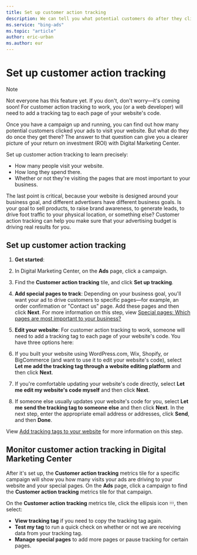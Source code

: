```yaml
---
title: Set up customer action tracking
description: We can tell you what potential customers do after they click your ad, including the pages they visit on your website, how long they spend there, and more!
ms.service: "bing-ads"
ms.topic: "article"
author: eric-urban
ms.author: eur
---
```


# Set up customer action tracking

> [!NOTE]
> Not everyone has this feature yet. If you don't, don't worry—it's coming soon!
> For customer action tracking to work, you (or a web developer) will need to add a tracking tag to each page of your website's code.

Once you have a campaign up and running, you can find out how many potential customers clicked your ads to visit your website. But what do they do once they get there? The answer to that question can give you a clearer picture of your return on investment (ROI) with Digital Marketing Center.

Set up customer action tracking to learn precisely:

- How many people visit your website.
- How long they spend there.
- Whether or not they're visiting the pages that are most important to your business.

The last point is critical, because your website is designed around your business goal, and different advertisers have different business goals. Is your goal to sell products, to raise brand awareness, to generate leads, to drive foot traffic to your physical location, or something else? Customer action tracking can help you make sure that your advertising budget is driving real results for you.

## Set up customer action tracking

1. **Get started**:
  1. In Digital Marketing Center, on the **Ads** page, click a campaign.
  1. Find the **Customer action tracking** tile, and click **Set up tracking**.

1. **Add special pages to track**: Depending on your business goal, you'll want your ad to drive customers to specific pages—for example, an order confirmation or "Contact us" page. Add these pages and then click **Next**. For more information on this step, view [Special pages: Which pages are most important to your business?](./hlp_DMC_CONC_CAT_SpecialPages.md)
1. **Edit your website**: For customer action tracking to work, someone will need to add a tracking tag to each page of your website's code. You have three options here:
  1. If you built your website using WordPress.com, Wix, Shopify, or BigCommerce (and want to use it to edit your website's code), select **Let me add the tracking tag through a website editing platform** and then click **Next**.
  1. If you're comfortable updating your website's code directly, select **Let me edit my website's code myself** and then click **Next**.
  1. If someone else usually updates your website's code for you, select **Let me send the tracking tag to someone else** and then click **Next**. In the next step, enter the appropriate email address or addresses, click **Send**, and then **Done**.

View [Add tracking tags to your website](./hlp_DMC_CONC_CAT_AddTag.md) for more information on this step.

## Monitor customer action tracking in Digital Marketing Center

After it's set up, the **Customer action tracking** metrics tile for a specific campaign will show you how many visits your ads are driving to your website and your special pages. On the **Ads** page, click a campaign to find the **Customer action tracking** metrics tile for that campaign.

On the **Customer action tracking** metrics tile, click the ellipsis icon ![More information icon](../images/BA_ScreenCap_DeliveryDetails.png), then select:
- **View tracking tag** if you need to copy the tracking tag again.
- **Test my tag** to run a quick check on whether or not we are receiving data from your tracking tag.
- **Manage special pages** to add more pages or pause tracking for certain pages.


